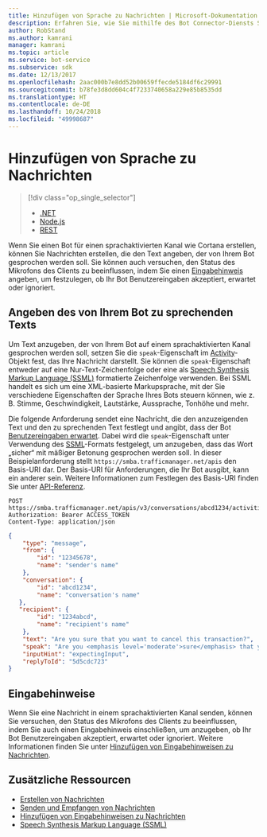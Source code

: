 ```yaml
---
title: Hinzufügen von Sprache zu Nachrichten | Microsoft-Dokumentation
description: Erfahren Sie, wie Sie mithilfe des Bot Connector-Diensts Spracheingabe zu Nachrichten hinzufügen.
author: RobStand
ms.author: kamrani
manager: kamrani
ms.topic: article
ms.service: bot-service
ms.subservice: sdk
ms.date: 12/13/2017
ms.openlocfilehash: 2aac000b7e8dd52b00659ffecde5184df6c29991
ms.sourcegitcommit: b78fe3d8dd604c4f7233740658a229e85b8535dd
ms.translationtype: HT
ms.contentlocale: de-DE
ms.lasthandoff: 10/24/2018
ms.locfileid: "49998687"
---
```

# <a name="add-speech-to-messages"></a>Hinzufügen von Sprache zu Nachrichten
> [!div class="op_single_selector"]
> - [.NET](../dotnet/bot-builder-dotnet-text-to-speech.md)
> - [Node.js](../nodejs/bot-builder-nodejs-text-to-speech.md)
> - [REST](../rest-api/bot-framework-rest-connector-text-to-speech.md)

Wenn Sie einen Bot für einen sprachaktivierten Kanal wie Cortana erstellen, können Sie Nachrichten erstellen, die den Text angeben, der von Ihrem Bot gesprochen werden soll. Sie können auch versuchen, den Status des Mikrofons des Clients zu beeinflussen, indem Sie einen [Eingabehinweis](bot-framework-rest-connector-add-input-hints.md) angeben, um festzulegen, ob Ihr Bot Benutzereingaben akzeptiert, erwartet oder ignoriert.

## <a name="specify-text-to-be-spoken-by-your-bot"></a>Angeben des von Ihrem Bot zu sprechenden Texts

Um Text anzugeben, der von Ihrem Bot auf einem sprachaktivierten Kanal gesprochen werden soll, setzen Sie die `speak`-Eigenschaft im [Activity][Activity]-Objekt fest, das Ihre Nachricht darstellt. Sie können die `speak`-Eigenschaft entweder auf eine Nur-Text-Zeichenfolge oder eine als <a href="https://msdn.microsoft.com/en-us/library/hh378377(v=office.14).aspx" target="_blank">Speech Synthesis Markup Language (SSML)</a> formatierte Zeichenfolge verwenden. Bei SSML handelt es sich um eine XML-basierte Markupsprache, mit der Sie verschiedene Eigenschaften der Sprache Ihres Bots steuern können, wie z. B. Stimme, Geschwindigkeit, Lautstärke, Aussprache, Tonhöhe und mehr. 

Die folgende Anforderung sendet eine Nachricht, die den anzuzeigenden Text und den zu sprechenden Text festlegt und angibt, dass der Bot [Benutzereingaben erwartet](bot-framework-rest-connector-add-input-hints.md). Dabei wird die `speak`-Eigenschaft unter Verwendung des <a href="https://msdn.microsoft.com/en-us/library/hh378377(v=office.14).aspx" target="_blank">SSML</a>-Formats festgelegt, um anzugeben, dass das Wort „sicher“ mit mäßiger Betonung gesprochen werden soll. In dieser Beispielanforderung stellt `https://smba.trafficmanager.net/apis` den Basis-URI dar. Der Basis-URI für Anforderungen, die Ihr Bot ausgibt, kann ein anderer sein. Weitere Informationen zum Festlegen des Basis-URI finden Sie unter [API-Referenz](bot-framework-rest-connector-api-reference.md#base-uri).

```http
POST https://smba.trafficmanager.net/apis/v3/conversations/abcd1234/activities/5d5cdc723
Authorization: Bearer ACCESS_TOKEN
Content-Type: application/json
```

```json
{
    "type": "message",
    "from": {
        "id": "12345678",
        "name": "sender's name"
    },
    "conversation": {
        "id": "abcd1234",
        "name": "conversation's name"
   },
   "recipient": {
        "id": "1234abcd",
        "name": "recipient's name"
    },
    "text": "Are you sure that you want to cancel this transaction?",
    "speak": "Are you <emphasis level='moderate'>sure</emphasis> that you want to cancel this transaction?",
    "inputHint": "expectingInput",
    "replyToId": "5d5cdc723"
}
```

## <a name="input-hints"></a>Eingabehinweise

Wenn Sie eine Nachricht in einem sprachaktivierten Kanal senden, können Sie versuchen, den Status des Mikrofons des Clients zu beeinflussen, indem Sie auch einen Eingabehinweis einschließen, um anzugeben, ob Ihr Bot Benutzereingaben akzeptiert, erwartet oder ignoriert. Weitere Informationen finden Sie unter [Hinzufügen von Eingabehinweisen zu Nachrichten](bot-framework-rest-connector-add-input-hints.md).

## <a name="additional-resources"></a>Zusätzliche Ressourcen

- [Erstellen von Nachrichten](bot-framework-rest-connector-create-messages.md)
- [Senden und Empfangen von Nachrichten](bot-framework-rest-connector-send-and-receive-messages.md)
- [Hinzufügen von Eingabehinweisen zu Nachrichten](bot-framework-rest-connector-add-input-hints.md)
- <a href="https://msdn.microsoft.com/en-us/library/hh378377(v=office.14).aspx" target="_blank">Speech Synthesis Markup Language (SSML)</a>

[Activity]: bot-framework-rest-connector-api-reference.md#activity-object
